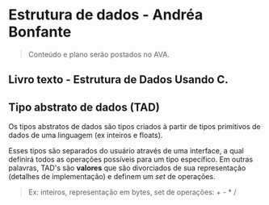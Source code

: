 # Estrutura de dados - Andréa Bonfante

> Conteúdo e plano serão postados no AVA.

## Livro texto - Estrutura de Dados Usando C.

## Tipo abstrato de dados (TAD)
Os tipos abstratos de dados são tipos criados à partir de tipos primitivos de
dados de uma linguagem (ex inteiros e floats).

Esses tipos são separados do usuário através de uma interface, a qual definirá
todos as operações possíveis para um tipo específico. Em outras palavras, TAD's
são **valores** que são divorciados de sua representação (detalhes de
implementação) e definem um _set_ de operações.

> Ex: inteiros, representação em bytes, set de operações: + - * /
